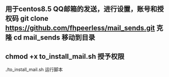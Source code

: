 用于centos8.5 QQ邮箱的发送，进行设置，账号和授权码
git clone https://github.com/fhpeerless/mail_sends.git  克隆
cd mail_sends  移动到目录
------
chmod +x to_install_mail.sh   授予权限
------

./to_install_mail.sh  运行脚本
